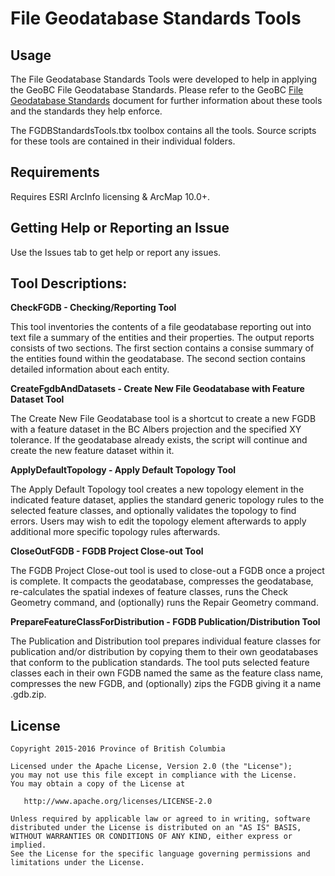 # File Geodatabase Standards Tools

## Usage
The File Geodatabase Standards Tools were developed to help in applying the 
GeoBC File Geodatabase Standards.  Please refer to the GeoBC [File Geodatabase Standards](https://www2.gov.bc.ca/assets/gov/data/geographic/bcgw/file_geodatabase_standards.pdf) 
document for further information about these tools and the standards they help enforce.

The FGDBStandardsTools.tbx toolbox contains all the tools.  Source scripts for these tools 
are contained in their individual folders.

## Requirements
Requires ESRI ArcInfo licensing & ArcMap 10.0+.

## Getting Help or Reporting an Issue
Use the Issues tab to get help or report any issues.

## Tool Descriptions:
**CheckFGDB - Checking/Reporting Tool**

This tool inventories the contents of a file geodatabase  reporting out into text 
file a summary of the entities and their properties.  The output reports consists 
of two sections.  The first section contains a consise summary of the entities 
found within the geodatabase.  The second section contains detailed information 
about each entity.

**CreateFgdbAndDatasets - Create New File Geodatabase with Feature Dataset Tool**

The Create New File Geodatabase tool is a shortcut to create a new FGDB with a 
feature dataset in the BC Albers projection and the specified XY tolerance.  If 
the geodatabase already exists, the script will continue and create the new feature 
dataset within it.

**ApplyDefaultTopology - Apply Default Topology Tool**

The Apply Default Topology tool creates a new topology element in the indicated 
feature dataset, applies the standard generic topology rules to the selected 
feature classes, and optionally validates the topology to find errors.
Users may wish to edit the topology element afterwards to apply additional more 
specific topology rules afterwards.

**CloseOutFGDB - FGDB Project Close-out Tool**

The FGDB Project Close-out tool is used to close-out a FGDB once a project is 
complete.  It compacts the geodatabase, compresses the geodatabase, re-calculates 
the spatial indexes of feature classes, runs the Check Geometry command, 
and (optionally) runs the Repair Geometry command.

**PrepareFeatureClassForDistribution - FGDB Publication/Distribution Tool**

The Publication and Distribution tool prepares individual feature classes for 
publication and/or distribution by copying them to their own geodatabases that 
conform to the publication standards.  The tool puts selected feature classes each 
in their own FGDB named the same as the feature class name, compresses the new 
FGDB, and (optionally) zips the FGDB giving it a name <FGDB name>.gdb.zip. 


## License
    Copyright 2015-2016 Province of British Columbia

    Licensed under the Apache License, Version 2.0 (the "License");
    you may not use this file except in compliance with the License.
    You may obtain a copy of the License at 

       http://www.apache.org/licenses/LICENSE-2.0

    Unless required by applicable law or agreed to in writing, software
    distributed under the License is distributed on an "AS IS" BASIS,
    WITHOUT WARRANTIES OR CONDITIONS OF ANY KIND, either express or implied.
    See the License for the specific language governing permissions and
    limitations under the License.
